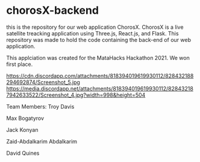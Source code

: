 # chorosX-backend
this is the repository for our web application ChorosX. ChorosX is a live satellite treacking application using Three.js, React.js, and Flask. This repository was made to hold the code containing the back-end of our web application. 

This applciation was created for the MataHacks Hackathon 2021. We won first place. 


https://cdn.discordapp.com/attachments/818394019619930112/828432188294692874/Screenshot_5.jpg
https://media.discordapp.net/attachments/818394019619930112/828432187942633522/Screenshot_4.jpg?width=998&height=504

Team Members:
Troy Davis

Max Bogatyrov

Jack Konyan

Zaid-Abdalkarim Abdalkarim

David Quines  

